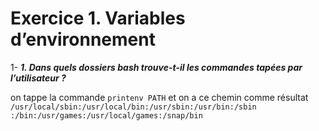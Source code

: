 
# Exercice 1. Variables d’environnement



1- <b>_1. Dans quels dossiers bash trouve-t-il les commandes tapées par l’utilisateur ?_</b>

on tappe la commande `printenv PATH` et on a ce chemin comme résultat `/usr/local/sbin:/usr/local/bin:/usr/sbin:/usr/bin:/sbin
:/bin:/usr/games:/usr/local/games:/snap/bin`
